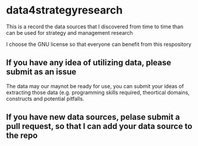 # data4strategyresearch
This is a record the data sources that I discovered from time to time than can be used for strategy and management research

I choose the GNU license so that everyone can benefit from this respository
## If you have any idea of utilizing data, please submit as an issue
The data may our maynot be ready for use, you can submit your ideas of extracting those data (e.g. programming skills required, theortical domains, constructs and potential pitfalls.

## If you have new data sources, pelase submit a pull request, so that I can add your data source to the repo


